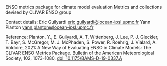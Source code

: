 ENSO metrics package for climate model evaluation
Metrics and collections devised by CLIVAR ENSO group

Contact details:
Eric Guilyardi <eric.guilyardi@locean-ipsl.upmc.fr>
Yann Planton <yann.planton@locean-ipsl.upmc.fr>

Reference:
Planton, Y., E. Guilyardi, A. T. Wittenberg, J. Lee, P. J. Gleckler, T. Bayr, S. McGregor, M. J. McPhaden, S. Power, R. Roehrig,  J. Vialard, A. Voldoire, 2021: A New Way of Evaluating ENSO in Climate Models: The CLIVAR ENSO Metrics Package. Bulletin of the American Meteorological Society, 102, 1073-1080, [doi: 10.1175/BAMS-D-19-0337.A](https://doi.org/10.1175/BAMS-D-19-0337.A)
